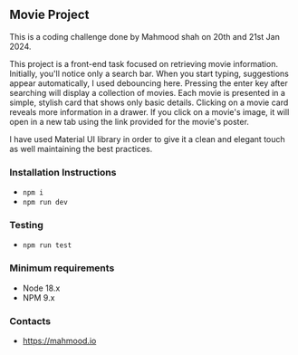 ## Movie Project

This is a coding challenge done by Mahmood shah on 20th and 21st Jan 2024.

This project is a front-end task focused on retrieving movie information. Initially, you'll notice only a search bar. When you start typing, suggestions appear automatically, I used debouncing here. Pressing the enter key after searching will display a collection of movies. Each movie is presented in a simple, stylish card that shows only basic details. Clicking on a movie card reveals more information in a drawer. If you click on a movie's image, it will open in a new tab using the link provided for the movie's poster.

I have used Material UI library in order to give it a clean and elegant touch as well maintaining the best practices.

### Installation Instructions
* `npm i`
* `npm run dev`

### Testing
* `npm run test`

### Minimum requirements
* Node 18.x
* NPM 9.x

### Contacts
* https://mahmood.io